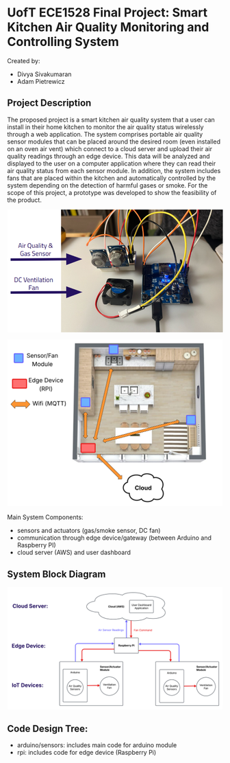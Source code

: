 # UofT ECE1528 Final Project: Smart Kitchen Air Quality Monitoring and Controlling System

Created by:
- Divya Sivakumaran
- Adam Pietrewicz

## Project Description 
The proposed project is a smart kitchen air quality system that a user can install in their home kitchen to 
monitor the air quality status wirelessly through a web application. The system comprises portable air 
quality sensor modules that can be placed around the desired room (even installed on an oven air vent) 
which connect to a cloud server and upload their air quality readings through an edge device. This data 
will be analyzed and displayed to the user on a computer application where they can read their air quality 
status from each sensor module. In addition, the system includes fans that are placed within the kitchen 
and automatically controlled by the system depending on the detection of harmful gases or smoke. For the 
scope of this project, a prototype was developed to show the feasibility of the product.

![Arduino Air Quality Sensor Module](https://github.com/pietrea2/Smart-Kitchen-Air-Quality-System/blob/main/diagrams/arduino_module.png)

![Kitchen Layout Diagram](https://github.com/pietrea2/Smart-Kitchen-Air-Quality-System/blob/main/diagrams/kitchen%20diagram.png)

Main System Components:
- sensors and actuators (gas/smoke sensor, DC fan)
- communication through edge device/gateway (between Arduino and Raspberry PI)
- cloud server (AWS) and user dashboard

## System Block Diagram
![System Block Diagram](https://github.com/pietrea2/Smart-Kitchen-Air-Quality-System/blob/main/diagrams/system_block_diagram.png)

## Code Design Tree:
- arduino/sensors: includes main code for arduino module
- rpi: includes code for edge device (Raspberry Pi)